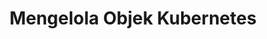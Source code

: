 ---
title: "Mengelola Objek Kubernetes"
description: Paradigma deklaratif dan imperatif untuk berinteraksi dengan API Kubernetes.
weight: 25
---